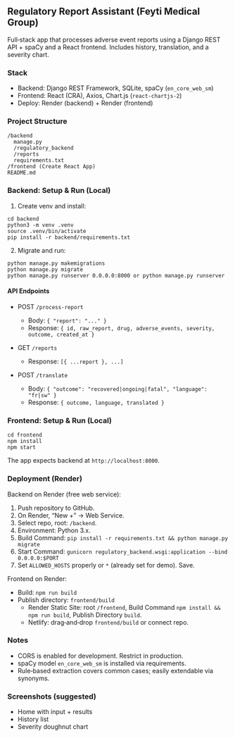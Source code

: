 ## Regulatory Report Assistant (Feyti Medical Group)

Full‑stack app that processes adverse event reports using a Django REST API + spaCy and a React frontend. Includes history, translation, and a severity chart.

### Stack
- Backend: Django REST Framework, SQLite, spaCy (`en_core_web_sm`)
- Frontend: React (CRA), Axios, Chart.js (`react-chartjs-2`)
- Deploy: Render (backend) + Render (frontend)

### Project Structure
```
/backend
  manage.py
  /regulatory_backend
  /reports
  requirements.txt
/frontend (Create React App)
README.md
```

### Backend: Setup & Run (Local)
1. Create venv and install:
```
cd backend
python3 -m venv .venv
source .venv/bin/activate
pip install -r backend/requirements.txt
```
2. Migrate and run:
```
python manage.py makemigrations
python manage.py migrate
python manage.py runserver 0.0.0.0:8000 or python manage.py runserver
```

#### API Endpoints
- POST `/process-report`
  - Body: `{ "report": "..." }`
  - Response: `{ id, raw_report, drug, adverse_events, severity, outcome, created_at }`

- GET `/reports`
  - Response: `[{ ...report }, ...]`

- POST `/translate`
  - Body: `{ "outcome": "recovered|ongoing|fatal", "language": "fr|sw" }`
  - Response: `{ outcome, language, translated }`

### Frontend: Setup & Run (Local)
```
cd frontend
npm install
npm start
```
The app expects backend at `http://localhost:8000`.

### Deployment (Render)
Backend on Render (free web service):
1. Push repository to GitHub.
2. On Render, “New +” → Web Service.
3. Select repo, root: `/backend`.
4. Environment: Python 3.x.
5. Build Command: `pip install -r requirements.txt && python manage.py migrate`
6. Start Command: `gunicorn regulatory_backend.wsgi:application --bind 0.0.0.0:$PORT`
7. Set `ALLOWED_HOSTS` properly or `*` (already set for demo). Save.

Frontend on Render:
- Build: `npm run build`
- Publish directory: `frontend/build`
  - Render Static Site: root `/frontend`, Build Command `npm install && npm run build`, Publish Directory `build`.
  - Netlify: drag‑and‑drop `frontend/build` or connect repo.

### Notes
- CORS is enabled for development. Restrict in production.
- spaCy model `en_core_web_sm` is installed via requirements.
- Rule‑based extraction covers common cases; easily extendable via synonyms.

### Screenshots (suggested)
- Home with input + results
- History list
- Severity doughnut chart






